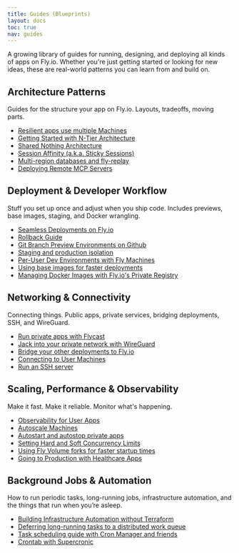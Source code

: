 ```yaml
---
title: Guides (Blueprints)
layout: docs
toc: true
nav: guides
---
```


A growing library of guides for running, designing, and deploying all kinds of apps on Fly.io. Whether you're just getting started or looking for new ideas, these are real-world patterns you can learn from and build on.

## Architecture Patterns

Guides for the structure your app on Fly.io. Layouts, tradeoffs, moving parts.

- [Resilient apps use multiple Machines](/docs/blueprints/resilient-apps-multiple-machines/)
- [Getting Started with N-Tier Architecture](/docs/blueprints/n-tier-architecture/)
- [Shared Nothing Architecture](/docs/blueprints/shared-nothing/)
- [Session Affinity (a.k.a. Sticky Sessions)](/docs/blueprints/sticky-sessions/)
- [Multi-region databases and fly-replay](/docs/blueprints/multi-region-fly-replay/)
- [Deploying Remote MCP Servers](/docs/blueprints/remote-mcp-servers/)


## Deployment & Developer Workflow

Stuff you set up once and adjust when you ship code. Includes previews, base images, staging, and Docker wrangling.

- [Seamless Deployments on Fly.io](/docs/blueprints/seamless-deployments/)
- [Rollback Guide](/docs/blueprints/rollback-guide/)
- [Git Branch Preview Environments on Github](/docs/blueprints/review-apps-guide/)
- [Staging and production isolation](/docs/blueprints/staging-prod-isolation/)
- [Per-User Dev Environments with Fly Machines](/docs/blueprints/per-user-dev-environments/)
- [Using base images for faster deployments](/docs/blueprints/using-base-images-for-faster-deployments/)
- [Managing Docker Images with Fly.io's Private Registry](/docs/blueprints/using-the-fly-docker-registry/)


## Networking & Connectivity

Connecting things. Public apps, private services, bridging deployments, SSH, and WireGuard.

- [Run private apps with Flycast](/docs/blueprints/private-applications-flycast/)
- [Jack into your private network with WireGuard](/docs/blueprints/connect-private-network-wireguard/)
- [Bridge your other deployments to Fly.io](/docs/blueprints/bridge-deployments-wireguard/)
- [Connecting to User Machines](/docs/blueprints/connecting-to-user-machines/)
- [Run an SSH server](/docs/blueprints/opensshd/)

## Scaling, Performance & Observability

Make it fast. Make it reliable. Monitor what's happening.

- [Observability for User Apps](/docs/blueprints/observability-for-user-apps/)
- [Autoscale Machines](/docs/blueprints/autoscale-machines/)
- [Autostart and autostop private apps](/docs/blueprints/autostart-internal-apps/)
- [Setting Hard and Soft Concurrency Limits](/docs/blueprints/setting-concurrency-limits/)
- [Using Fly Volume forks for faster startup times](/docs/blueprints/volume-forking/)
- [Going to Production with Healthcare Apps](/docs/blueprints/going-to-production-with-healthcare-apps/)


## Background Jobs & Automation

How to run periodic tasks, long-running jobs, infrastructure automation, and the things that run when you’re asleep.

- [Building Infrastructure Automation without Terraform](/docs/blueprints/infra-automation-without-terraform/)
- [Deferring long-running tasks to a distributed work queue](/docs/blueprints/work-queues/)
- [Task scheduling guide with Cron Manager and friends](/docs/blueprints/task-scheduling/)
- [Crontab with Supercronic](/docs/blueprints/supercronic/)




